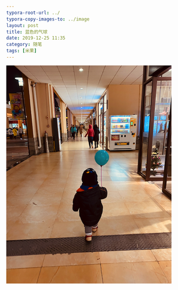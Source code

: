 ```yaml
---
typora-root-url: ../
typora-copy-images-to: ../image
layout: post
title: 蓝色的气球
date: 2019-12-25 11:35
category: 随笔
tags: [米果]
---
```


![image-20191225113633615](/image/image-20191225113633615.png)
